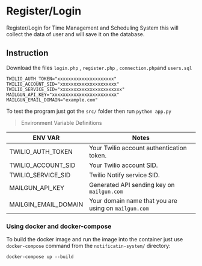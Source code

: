 
# Register/Login 
Register/Login for Time Management and Scheduling System this will collect the data of user and will save it on the database.


## Instruction
Download the files  `login.php` , `register.php` , `connection.php`and `users.sql`

```
TWILIO_AUTH_TOKEN="xxxxxxxxxxxxxxxxxxxxx"
TWILIO_ACCOUNT_SID="xxxxxxxxxxxxxxxxxxxxx"
TWILIO_SERVICE_SID="xxxxxxxxxxxxxxxxxxxxxxx"
MAILGUN_API_KEY="xxxxxxxxxxxxxxxxxxxxxxxx"
MAILGUN_EMAIL_DOMAIN="example.com"
```
To test the program just got the `src/` folder then run `python app.py`

> Environment Variable Definitions

ENV VAR | Notes
--- | ---
TWILIO_AUTH_TOKEN | Your Twilio account authentication token.
TWILIO_ACCOUNT_SID | Your Twilio account SID.
TWILIO_SERVICE_SID | Twilio Notify service SID.
MAILGUN_API_KEY | Generated API sending key on `mailgun.com`
MAILGIN_EMAIL_DOMAIN | Your domain name that you are using on `mailgun.com`


### Using docker and docker-compose
To build the docker image and run the image into the container just use `docker-compose` command from the `notificatin-system/` directory:
```
docker-compose up --build
```
